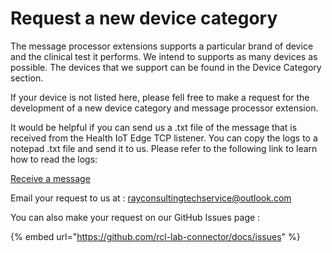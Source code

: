 # Request a new device category

The message processor extensions supports a particular brand of device and the clinical test it performs. We intend to supports as many devices as possible. The devices that we support can be found in the Device Category section.

If your device is not listed here, please fell free to make a request for the development of a new device category and message processor extension.

It would be helpful if you can send us  a .txt file of the message that is received from the Health IoT Edge TCP listener. You can copy the logs to a notepad .txt file and send it to us. Please refer to the following link to learn how to read the logs:

[Receive a message](../health-iot-edge/untitled-1.md) 

Email your request to us at : rayconsultingtechservice@outlook.com

You can also make your request on our GitHub Issues page :

{% embed url="https://github.com/rcl-lab-connector/docs/issues" %}

